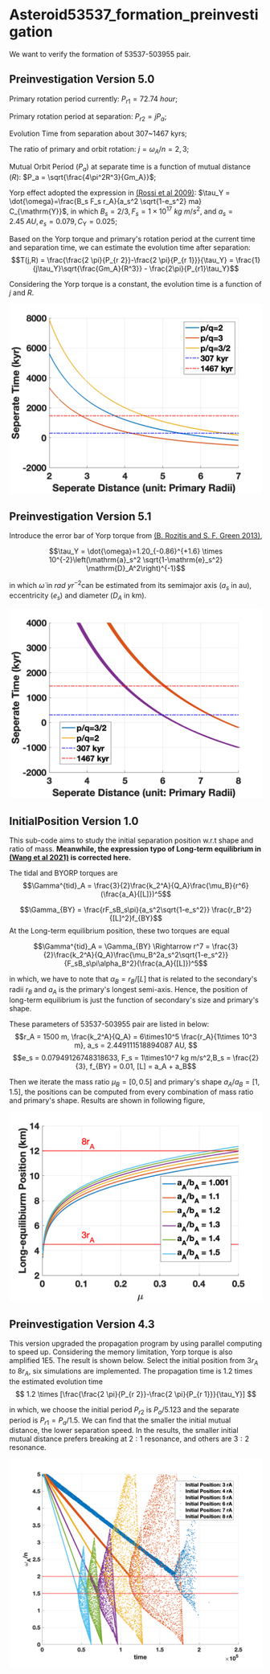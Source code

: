 # Asteroid53537_formation_preinvestigation

We want to verify the formation of 53537-503955 pair. 


## Preinvestigation Version 5.0

Primary rotation period currently: $P_{r1} = 72.74~hour$;

Primary rotation period at separation: $P_{r2} = jP_a$; 

Evolution Time from separation about 307~1467 kyrs;

The ratio of primary and orbit rotation: $j = \omega_A/n = 2,3$;

Mutual Orbit Period $(P_a)$ at separate time is a function of mutual distance $(R)$: $P_a = \sqrt{\frac{4\pi^2R^3}{Gm_A}}$;

Yorp effect adopted the expression in [(Rossi et al 2009)](https://www.sciencedirect.com/science/article/pii/S0019103509001109): $\tau_Y = \dot{\omega}=\frac{B_s F_s r_A}{a_s^2 \sqrt{1-e_s^2} ma} C_{\mathrm{Y}}$, in which $B_s = 2/3,F_s = 1\times10^{17} ~ kg~m/s^2$, and $a_s = 2.45 ~ AU,e_s = 0.079, C_{\mathrm{Y}} = 0.025$;

Based on the Yorp torque and primary's rotation period at the current time and separation time, we can estimate the evolution time after separation:
$$T(j,R) = \frac{\frac{2 \pi}{P_{r 2}}-\frac{2 \pi}{P_{r 1}}}{\tau_Y} = \frac{1}{j\tau_Y}\sqrt{\frac{Gm_A}{R^3}} - \frac{2\pi}{P_{r1}\tau_Y}$$

Considering the Yorp torque is a constant, the evolution time is a function of $j$ and $R$.

![SepTime](SepTime.png)



## Preinvestigation Version 5.1

Introduce the error bar of Yorp torque from [(B. Rozitis and S. F. Green 2013)](https://academic.oup.com/mnras/article/430/2/1376/2892574),

$$\tau_Y = \dot{\omega}=1.20_{-0.86}^{+1.6} \times 10^{-2}\left(\mathrm{a}_s^2 \sqrt{1-\mathrm{e}_s^2} \mathrm{D}_A^2\right)^{-1}$$

in which $\dot{\omega}$ in $rad ~ yr^{-2}$can be estimated from its semimajor axis ($a_s$ in au), eccentricity ($e_s$) and diameter ($D_A$ in km).

![SepTime_errbar](SepTime_errbar.png)



## InitialPosition Version 1.0

This sub-code aims to study the initial separation position w.r.t shape and ratio of mass. **Meanwhile, the expression typo of Long-term equilibrium in [(Wang et al 2021)](https://academic.oup.com/mnras/article-abstract/505/4/6037/6291199?redirectedFrom=fulltext&login=false) is corrected here.**

The tidal and BYORP torques are
$$\Gamma^{tid}_A = \frac{3}{2}\frac{k_2^A}{Q_A}\frac{\mu_B}{r^6}(\frac{a_A}{[L]})^5$$

$$\Gamma_{BY} = \frac{rF_sB_s\pi}{a_s^2\sqrt{1-e_s^2}} \frac{r_B^2}{[L]^2}f_{BY}$$
At the Long-term equilibrium position, these two torques are equal

$$\Gamma^{tid}_A = \Gamma_{BY} \Rightarrow r^7 = \frac{3}{2}\frac{k_2^A}{Q_A}\frac{\mu_B^2a_s^2\sqrt{1-e_s^2}}{F_sB_s\pi\alpha_B^2}(\frac{a_A}{[L]})^5$$

in which, we have to note that $\alpha_B = r_B/[L]$ that is related to the secondary's radii $r_B$ and $a_A$ is the primary's longest semi-axis. Hence, the position of long-term equilibrium is just the function of secondary's size and primary's shape. 

These parameters of 53537-503955 pair are listed in below:
$$r_A = 1500 m, \frac{k_2^A}{Q_A} = 6\times10^5 \frac{r_A}{1\times 10^3 m}, a_s = 2.449111518894087 AU, $$
$$e_s = 0.07949126748318633, F_s = 1\times10^7 kg m/s^2,B_s = \frac{2}{3}, f_{BY} = 0.01, [L] = a_A + a_B$$

Then we iterate the mass ratio $\mu_B = [0, 0.5]$ and primary's shape $a_A/a_B = [1,1.5]$, the positions can be computed from every combination of mass ratio and primary's shape. Results are shown in following figure,

![LongEqPosition](LongEqPosition.png)



## Preinvestigation Version 4.3

This version upgraded the propagation program by using parallel computing to speed up. Considering the memory limitation, Yorp torque is also amplified 1E5. The result is shown below. Select the initial position from $3r_A$ to $8r_A$, six simulations are implemented. The propagation time is 1.2 times the estimated evolution time
$$
1.2 \times [\frac{\frac{2 \pi}{P_{r 2}}-\frac{2 \pi}{P_{r 1}}}{\tau_Y}]
$$

in which, we choose the initial period $P_{r2}$ is $P_a / 5.123$ and the separate period is $P_{r1} = P_a/1.5$. We can find that the smaller the initial mutual distance, the lower separation speed. In the results, the smaller initial mutual distance prefers breaking at $2:1$ resonance, and  others are $3:2$ resonance.

![omegan_7pro](omegan_7pro.png)

